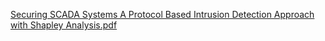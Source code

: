 [Securing SCADA Systems A Protocol Based Intrusion Detection Approach with Shapley Analysis.pdf](https://github.com/user-attachments/files/18253341/Securing.SCADA.Systems.A.Protocol.Based.Intrusion.Detection.Approach.with.Shapley.Analysis.pdf)
